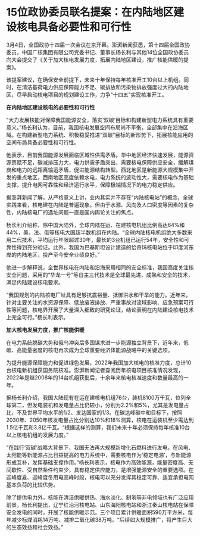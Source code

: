 # 15位政协委员联名提案：在内陆地区建设核电具备必要性和可行性

3月4日，全国政协十四届一次会议在京开幕。澎湃新闻获悉，第十四届全国政协委员，中国广核集团有限公司党委书记、董事长杨长利与其他14位全国政协委员向大会提交了《关于加大核电发展力度，拓展内陆地区建设，推广核能供暖的提案》。

该提案建议，在确保安全前提下，未来十年保持每年核准开工10台以上机组。同时，在清洁基荷电力供应保障能力不足、碳排放和污染物排放强度过大的内陆地区，尽早启动核电项目的规划建设工作，力争“十四五”实现核准开工。

**在内陆地区建设核电的必要性和可行性**

“大力发展核能对保障我国能源安全，落实‘双碳’目标和构建新型电力系统具有重要意义。”杨长利认为，目前，我国核电发展空间布局尚不平衡，全部集中在沿海区域。在构建新型电力系统、积极稳妥推进“双碳”目标的新形势下，拓展核能应用的空间布局具备必要性和可行性。

他表示，目前我国能源发展面临区域性供需矛盾。华中地区经济快速发展，能源资源禀赋不足，碳减排压力大，电力供需矛盾突出，需要核电保障供应安全，缓解煤炭和电力的远距离输运矛盾，促进能源结构转型。西北地区是新能源大规模集中开发的重点地区，西南地区高度依赖水电，电力系统的波动性大，需要核电作为基础支撑，提升电网可靠性和经济运行水平，保障极端情况下的电力稳定供应。

据澎湃新闻了解，从严格意义上讲，业内其实并不存在“内陆核电站”的概念，全球实践来看，核电建在内陆是普遍现象。但由于水源、风向及人口密度等因素的复杂性，内陆核电厂的选址问题一直是国内舆论关注的焦点。

杨长利介绍称，除中国大陆外，全球内陆在运、在建核电机组比例高达64%和44%，美、法、俄等核电大国超半数机组在内陆。“全球内陆核电机组绝大多数采用二代技术，平均运行年限超过30年，最长的3台机组已运行54年，安全性和可靠性得到充分验证。此外，我国为巴基斯坦设计建造的恰奇玛核电站位于印度河东岸的内陆地区，投产至今安全业绩良好。”

他进一步解释说，全世界核电在内陆和沿海采用相同的安全标准，我国高度关注核安全问题，采用的“华龙一号”等自主三代技术是全球最先进、成熟和安全的技术，满足内陆建设核电要求。

“我国规划的内陆核电厂址具有足够抗震裕量、抵御洪水和干旱的能力。近年来，针对主要关注的水资源保障、低放废液排放、严重事故对流域影响、应急预案可行性等问题，核电界开展了大量深入细致的研究论证，结论表明在内陆建设核电技术上完全可行。”杨长利表示。

**加大核电发展力度，推广核能供暖**

在电力系统脱碳大势和俄乌冲突后多国谋求进一步能源独立背景下，近年来，低碳、高能量密度的核电再次成为全球重要经济体能源战略中的关键选项。

为提升能源保障能力和促进绿色发展，2022年我国加大核电的核准力度，总计10台核电新机组获国务院核准。澎湃新闻记者查阅历年核电项目核准情况发现，2022年是继2008年的14台机组获批后，十余年来核电核准速度和数量最高的一年。

据杨长利介绍，我国大陆现有在运在建核电机组76台，装机8100万千瓦，位列全球第二，但发电装机和发电量占比仍较小，分别为2.2%和5%，尤其是发电量占比，不及世界平均水平的1/2、发达国家的1/3。在碳达峰碳中和目标下，按照2030年、2050年核发电量占比分别达10%和18%测算，核电在运装机至少需达到1.5亿千瓦和3.8亿千瓦。“根据这样的测算，我们未来十年必须保持每年核准10台以上核电机组的发展力度。”

“在践行‘双碳’战略大背景下，我国无法再大规模新增化石燃料进行发电，在风电、太阳能等新能源占比日益提高的电力系统中，需要核电作为‘稳定电源’，与新能源形成互补，发挥基础支撑作用。”杨长利表示，核电作为高效能源，能量密度高、无间歇性、受自然条件约束少，具有稳定供应能力，是增强能源安全的重要选项。在迎峰度夏、迎峰度冬用电高峰时段，核电可以充分发挥其稳定可靠、适宜承担电网基本负荷的比较优势。

除了提供电力外，核能在清洁供暖供热、海水淡化、制氢等非电领域也有广泛应用前景。杨长利提出，辽宁红沿河核电站、山东海阳核电站和浙江秦山核电站在保障安全发电的同时，开展了核能供暖示范。三个项目累计供暖面积590万平方米，每年减少标煤消耗14万吨、减排二氧化碳38万吨。“后续如大规模推广，将产生巨大的生态效益和社会效益。”

